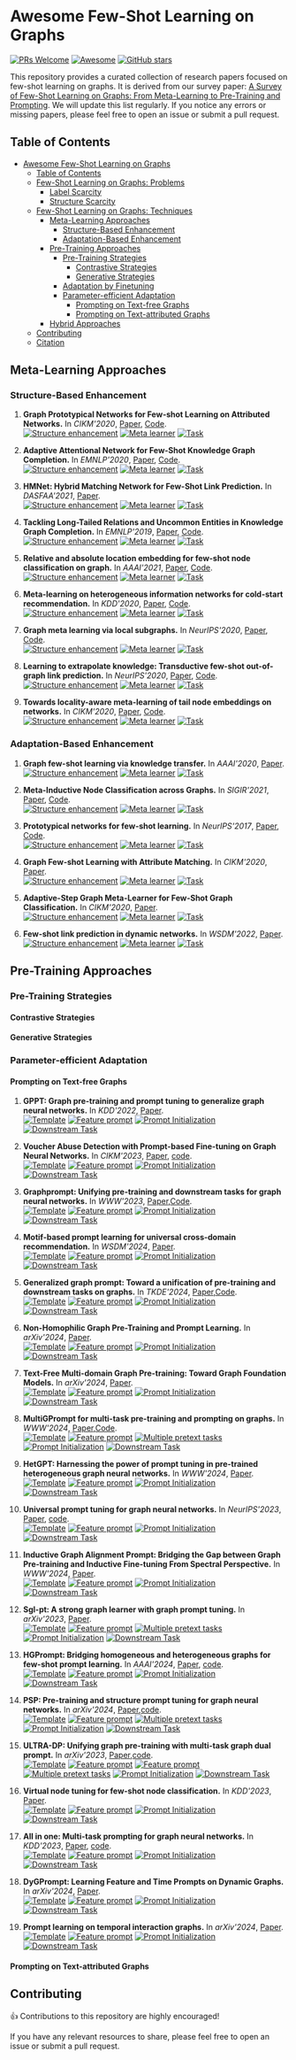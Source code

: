 <a name="awesome-few-shot"></a>
# Awesome Few-Shot Learning on Graphs

[![PRs Welcome](https://img.shields.io/badge/PRs-Welcome-brightgreen.svg)](https://github.com/smufang/fewshotgraph/pulls) [![Awesome](https://awesome.re/badge.svg)](https://awesome.re) [![GitHub stars](https://img.shields.io/github/stars/smufang/fewshotgraph.svg)](https://github.com/smufang/fewshotgraph/stargazers)

This repository provides a curated collection of research papers focused on few-shot learning on graphs. It is derived from our survey paper: [A Survey of Few-Shot Learning on Graphs: From Meta-Learning to Pre-Training and Prompting](#). We will update this list regularly. If you notice any errors or missing papers, please feel free to open an issue or submit a pull request.

<a name="table-of-contents"></a>
## Table of Contents

- [Awesome Few-Shot Learning on Graphs](#awesome-few-shot)
  - [Table of Contents](#table-of-contents)
  - [Few-Shot Learning on Graphs: Problems](#few-shot-problem)
    - [Label Scarcity](#label-sacrcity)
    - [Structure Scarcity](#structure-sacrcity)
  - [Few-Shot Learning on Graphs: Techniques](#few-shot-technique)
    - [Meta-Learning Approaches](#meta-learning)
      - [Structure-Based Enhancement](#structure-enhancement)
      - [Adaptation-Based Enhancement](#adaptation-enhancement)
    - [Pre-Training Approaches](#pre-training)
      - [Pre-Training Strategies](#pre-training-strategies)
        - [Contrastive Strategies](#contrastive-strategies)
        - [Generative Strategies](#generative-strategies)
      - [Adaptation by Finetuning](#finetuning)
      - [Parameter-efficient Adaptation](#parameter-efficient)
        - [Prompting on Text-free Graphs](#text-free-graph)
        - [Prompting on Text-attributed Graphs](#tag)
    - [Hybrid Approaches](#hybrid) 
  - [Contributing](#contributing)
  - [Citation](#citation)


<a name="meta-learning"></a>
## Meta-Learning Approaches

<a name="structure-enhancement"></a>
### Structure-Based Enhancement
1. **Graph Prototypical Networks for Few-shot Learning on Attributed Networks.** In *CIKM'2020*, [Paper](https://arxiv.org/pdf/2006.12739), [Code](https://github.com/kaize0409/GPN_Graph-Few-shot).\
[![Structure enhancement](https://img.shields.io/badge/Structure%20enhancement-Node-brightgreen)](#) 
[![Meta learner](https://img.shields.io/badge/Meta%20learner-Protonets-red)](#) 
[![Task](https://img.shields.io/badge/Task-Node-yellow)](#)

2. **Adaptive Attentional Network for Few-Shot Knowledge Graph Completion.** In *EMNLP'2020*, [Paper](https://arxiv.org/pdf/2010.09638), [Code](https://github.com/JiaweiSheng/FAAN).\
[![Structure enhancement](https://img.shields.io/badge/Structure%20enhancement-Node-brightgreen)](#) 
[![Meta learner](https://img.shields.io/badge/Meta%20learner-Protonets-red)](#) 
[![Task](https://img.shields.io/badge/Task-Edge-yellow)](#)

3. **HMNet: Hybrid Matching Network for Few-Shot Link Prediction.** In *DASFAA'2021*, [Paper](https://link.springer.com/chapter/10.1007/978-3-030-73194-6_21).\
[![Structure enhancement](https://img.shields.io/badge/Structure%20enhancement-Edge-brightgreen)](#) 
[![Meta learner](https://img.shields.io/badge/Meta%20learner-MN-red)](#) 
[![Task](https://img.shields.io/badge/Task-Edge-yellow)](#)

4. **Tackling Long-Tailed Relations and Uncommon Entities in Knowledge Graph Completion.** In *EMNLP'2019*, [Paper](https://arxiv.org/pdf/1909.11359), [Code](https://github.com/ZihaoWang/Few-shot-KGC).\
[![Structure enhancement](https://img.shields.io/badge/Structure%20enhancement-Edge-brightgreen)](#) 
[![Meta learner](https://img.shields.io/badge/Meta%20learner-MAML-red)](#) 
[![Task](https://img.shields.io/badge/Task-Edge-yellow)](#)

5. **Relative and absolute location embedding for few-shot node classification on graph.** In *AAAI'2021*, [Paper](https://zemin-liu.github.io/papers/Relative%20and%20Absolute%20Location%20Embedding%20for%20Few-Shot%20Node%20Classification%20on%20Graph.pdf), [Code](https://github.com/shuaiOKshuai/RALE).\
[![Structure enhancement](https://img.shields.io/badge/Structure%20enhancement-Path-brightgreen)](#) 
[![Meta learner](https://img.shields.io/badge/Meta%20learner-MAML-red)](#) 
[![Task](https://img.shields.io/badge/Task-Node-yellow)](#)

6. **Meta-learning on heterogeneous information networks for cold-start recommendation.** In *KDD'2020*, [Paper](https://fangyuan1st.github.io/paper/KDD20_MetaHIN.pdf), [Code](https://github.com/rootlu/MetaHIN).\
[![Structure enhancement](https://img.shields.io/badge/Structure%20enhancement-Path-brightgreen)](#) 
[![Meta learner](https://img.shields.io/badge/Meta%20learner-MAML-red)](#) 
[![Task](https://img.shields.io/badge/Task-Node-yellow)](#)

7. **Graph meta learning via local subgraphs.** In *NeurIPS'2020*, [Paper](https://proceedings.neurips.cc/paper_files/paper/2020/file/412604be30f701b1b1e3124c252065e6-Paper.pdf), [Code](https://github.com/mims-harvard/G-Meta).\
[![Structure enhancement](https://img.shields.io/badge/Structure%20enhancement-Subgraph-brightgreen)](#) 
[![Meta learner](https://img.shields.io/badge/Meta%20learner-Hybrid-red)](#) 
[![Task](https://img.shields.io/badge/Task-Node,%20Edge-yellow)](#)

8. **Learning to extrapolate knowledge: Transductive few-shot out-of-graph link prediction.** In *NeurIPS'2020*, [Paper](https://proceedings.neurips.cc/paper_files/paper/2020/file/0663a4ddceacb40b095eda264a85f15c-Paper.pdf), [Code](https://github.com/JinheonBaek/GEN).\
[![Structure enhancement](https://img.shields.io/badge/Structure%20enhancement-Subgraph-brightgreen)](#) 
[![Meta learner](https://img.shields.io/badge/Meta%20learner-Protonets-red)](#) 
[![Task](https://img.shields.io/badge/Task-Edge-yellow)](#)

9. **Towards locality-aware meta-learning of tail node embeddings on networks.** In *CIKM'2020*, [Paper](https://zemin-liu.github.io/papers/CIKM-20-towards-locality-aware-meta-learning-of-tail-node-embeddings-on-network.pdf), [Code](https://github.com/smufang/meta-tail2vec).\
[![Structure enhancement](https://img.shields.io/badge/Structure%20enhancement-Subgraph-brightgreen)](#) 
[![Meta learner](https://img.shields.io/badge/Meta%20learner-MAML-red)](#) 
[![Task](https://img.shields.io/badge/Task-Node,%20Edge-yellow)](#)


<a name="adaptation-enhancement"></a>
### Adaptation-Based Enhancement
1. **Graph few-shot learning via knowledge transfer.** In *AAAI'2020*, [Paper](https://grlearning.github.io/papers/13.pdf).\
[![Structure enhancement](https://img.shields.io/badge/Adaptation%20enhancement-Graph-brightgreen)](#) 
[![Meta learner](https://img.shields.io/badge/Meta%20learner-MAML-red)](#) 
[![Task](https://img.shields.io/badge/Task-Node-yellow)](#)

2. **Meta-Inductive Node Classification across Graphs.** In *SIGIR'2021*, [Paper](https://arxiv.org/pdf/2105.06725), [Code](https://github.com/WenZhihao666/MI-GNN).\
[![Structure enhancement](https://img.shields.io/badge/Adaptation%20enhancement-Graph-brightgreen)](#) 
[![Meta learner](https://img.shields.io/badge/Meta%20learner-Hybrid-red)](#) 
[![Task](https://img.shields.io/badge/Task-Node-yellow)](#)

3. **Prototypical networks for few-shot learning.** In *NeurIPS'2017*, [Paper](https://proceedings.neurips.cc/paper_files/paper/2017/file/cb8da6767461f2812ae4290eac7cbc42-Paper.pdf), [Code](https://github.com/orobix/Prototypical-Networks-for-Few-shot-Learning-PyTorch).\
[![Structure enhancement](https://img.shields.io/badge/Adaptation%20enhancement-Task-brightgreen)](#) 
[![Meta learner](https://img.shields.io/badge/Meta%20learner-Protonets-red)](#) 
[![Task](https://img.shields.io/badge/Task-Node-yellow)](#)

4. **Graph Few-shot Learning with Attribute Matching.** In *CIKM'2020*, [Paper](https://www.researchgate.net/profile/Kaize-Ding/publication/346267392_Graph_Few-shot_Learning_with_Attribute_Matching/links/61687a7766e6b95f07cb607d/Graph-Few-shot-Learning-with-Attribute-Matching.pdf).\
[![Structure enhancement](https://img.shields.io/badge/Adaptation%20enhancement-Task-brightgreen)](#) 
[![Meta learner](https://img.shields.io/badge/Meta%20learner-MAML-red)](#) 
[![Task](https://img.shields.io/badge/Task-Node-yellow)](#)

5. **Adaptive-Step Graph Meta-Learner for Few-Shot Graph Classification.** In *CIKM'2020*, [Paper](https://arxiv.org/pdf/2003.08246).\
[![Structure enhancement](https://img.shields.io/badge/Adaptation%20enhancement-Step%20Size-brightgreen)](#) 
[![Meta learner](https://img.shields.io/badge/Meta%20learner-MAML-red)](#) 
[![Task](https://img.shields.io/badge/Task-Graph-yellow)](#)

6. **Few-shot link prediction in dynamic networks.** In *WSDM'2022*, [Paper](https://yuanfulu.github.io/publication/WSDM-MetaDyGNN.pdf).\
[![Structure enhancement](https://img.shields.io/badge/Adaptation%20enhancement-Hybrid-brightgreen)](#) 
[![Meta learner](https://img.shields.io/badge/Meta%20learner-MAML-red)](#) 
[![Task](https://img.shields.io/badge/Task-Edge-yellow)](#)

<a name="pre-training"></a>
## Pre-Training Approaches

<a name="pre-training-strategies"></a>
### Pre-Training Strategies

<a name="contrastive-strategies"></a>
#### Contrastive Strategies

<a name="generative-strategies"></a>
#### Generative Strategies

<a name="parameter-efficient"></a>
### Parameter-efficient Adaptation

<a name="text-free-graph"></a>
#### Prompting on Text-free Graphs
1. **GPPT: Graph pre-training and prompt tuning to generalize graph neural networks.** In *KDD'2022*, [Paper](https://dl.acm.org/doi/abs/10.1145/3534678.3539249).\
[![Template](https://img.shields.io/badge/Template-Subgraph--token_similarity-brightgreen)](#) 
[![Feature prompt](https://img.shields.io/badge/Feature_prompt-Input-red)](#) 
[![Prompt Initialization](https://img.shields.io/badge/Prompt_initialization-Random-yellow)](#)
[![Downstream Task](https://img.shields.io/badge/Downstream_Task-Node-blue)](#)

2. **Voucher Abuse Detection with Prompt-based Fine-tuning on Graph Neural Networks.** In *CIKM'2023*, [Paper](https://dl.acm.org/doi/pdf/10.1145/3583780.3615505), [code](https://github.com/WenZhihao666/VPGNN).\
[![Template](https://img.shields.io/badge/Template-Node--token_matching-brightgreen)](#) 
[![Feature prompt](https://img.shields.io/badge/Structure_prompt-8A2BE2)](#) 
[![Prompt Initialization](https://img.shields.io/badge/Prompt_initialization-Random-yellow)](#)
[![Downstream Task](https://img.shields.io/badge/Downstream_Task-Node-blue)](#)

3. **Graphprompt: Unifying pre-training and downstream tasks for graph neural networks.** In *WWW'2023*, [Paper](https://dl.acm.org/doi/pdf/10.1145/3543507.3583386),[Code](https://github.com/Starlien95/GraphPrompt).\
[![Template](https://img.shields.io/badge/Template-Subgraph_similarity-brightgreen)](#) 
[![Feature prompt](https://img.shields.io/badge/Feature_prompt-Readout-red)](#) 
[![Prompt Initialization](https://img.shields.io/badge/Prompt_initialization-Random-yellow)](#)
[![Downstream Task](https://img.shields.io/badge/Downstream_Task-Node,_Edge,_Graph-blue)](#)

4. **Motif-based prompt learning for universal cross-domain recommendation.** In *WSDM'2024*, [Paper](https://dl.acm.org/doi/abs/10.1145/3616855.3635754).\
[![Template](https://img.shields.io/badge/Template-Subgraph_similarity-brightgreen)](#) 
[![Feature prompt](https://img.shields.io/badge/Feature_prompt-Readout-red)](#) 
[![Prompt Initialization](https://img.shields.io/badge/Prompt_initialization-Random-yellow)](#)
[![Downstream Task](https://img.shields.io/badge/Downstream_Task-Edge-blue)](#)

5. **Generalized graph prompt: Toward a unification of pre-training and downstream tasks on graphs.** In *TKDE'2024*, [Paper](https://ieeexplore.ieee.org/abstract/document/10572358),[Code](https://github.com/Starlien95/GraphPrompt).\
[![Template](https://img.shields.io/badge/Template-Subgraph_similarity-brightgreen)](#) 
[![Feature prompt](https://img.shields.io/badge/Feature_prompt-All_layers-red)](#) 
[![Prompt Initialization](https://img.shields.io/badge/Prompt_initialization-Random-yellow)](#)
[![Downstream Task](https://img.shields.io/badge/Downstream_Task-Node,_Edge,_Graph-blue)](#)

6. **Non-Homophilic Graph Pre-Training and Prompt Learning.** In *arXiv'2024*, [Paper](https://arxiv.org/abs/2408.12594).\
[![Template](https://img.shields.io/badge/Template-Subgraph_similarity-brightgreen)](#) 
[![Feature prompt](https://img.shields.io/badge/Feature_prompt-Readout-red)](#) 
[![Prompt Initialization](https://img.shields.io/badge/Prompt_initialization-Conditional-yellow)](#)
[![Downstream Task](https://img.shields.io/badge/Downstream_Task-Node,_Edge,_Graph-blue)](#)

7. **Text-Free Multi-domain Graph Pre-training: Toward Graph Foundation Models.** In *arXiv'2024*, [Paper](https://arxiv.org/abs/2405.13934).\
[![Template](https://img.shields.io/badge/Template-Node_similarity-brightgreen)](#) 
[![Feature prompt](https://img.shields.io/badge/Feature_prompt-Readout-red)](#) 
[![Prompt Initialization](https://img.shields.io/badge/Prompt_initialization-Pretext_tokens-yellow)](#)
[![Downstream Task](https://img.shields.io/badge/Downstream_Task-Node,_Edge,_Graph-blue)](#)

8. **MultiGPrompt for multi-task pre-training and prompting on graphs.** In *WWW'2024*, [Paper](https://dl.acm.org/doi/abs/10.1145/3589334.3645423),[Code](https://github.com/Nashchou/MultiGPrompt).\
[![Template](https://img.shields.io/badge/Template-Node_similarity-brightgreen)](#) 
[![Feature prompt](https://img.shields.io/badge/Feature_prompt-All_layers-red)](#)
[![Multiple pretext tasks](https://img.shields.io/badge/Multiple_pretext_tasks-deeppink)](#)
[![Prompt Initialization](https://img.shields.io/badge/Prompt_initialization-Pretext_tokens-yellow)](#)
[![Downstream Task](https://img.shields.io/badge/Downstream_Task-Node,_Edge,_Graph-blue)](#)

9. **HetGPT: Harnessing the power of prompt tuning in pre-trained heterogeneous graph neural networks.** In *WWW'2024*, [Paper](https://dl.acm.org/doi/pdf/10.1145/3589334.3645685).\
[![Template](https://img.shields.io/badge/Template-Node_similarity-brightgreen)](#) 
[![Feature prompt](https://img.shields.io/badge/Feature_prompt-input-red)](#)
[![Prompt Initialization](https://img.shields.io/badge/Prompt_initialization-Random-yellow)](#)
[![Downstream Task](https://img.shields.io/badge/Downstream_Task-Node-blue)](#)

10. **Universal prompt tuning for graph neural networks.** In *NeurIPS'2023*, [Paper](https://proceedings.neurips.cc/paper_files/paper/2023/hash/a4a1ee071ce0fe63b83bce507c9dc4d7-Abstract-Conference.html), [code](https://github.com/zjunet/GPF).\
[![Template](https://img.shields.io/badge/Template-Universal_feature/spectral_space-brightgreen)](#) 
[![Feature prompt](https://img.shields.io/badge/Feature_prompt-Input-red)](#)
[![Prompt Initialization](https://img.shields.io/badge/Prompt_initialization-Random-yellow)](#)
[![Downstream Task](https://img.shields.io/badge/Downstream_Task-Node,_Edge,_Graph-blue)](#)

11. **Inductive Graph Alignment Prompt: Bridging the Gap between Graph Pre-training and Inductive Fine-tuning From Spectral Perspective.** In *WWW'2024*, [Paper](https://dl.acm.org/doi/pdf/10.1145/3589334.3645620).\
[![Template](https://img.shields.io/badge/Template-universal_feature/spectral_space-brightgreen)](#) 
[![Feature prompt](https://img.shields.io/badge/Feature_prompt-Singal-red)](#)
[![Prompt Initialization](https://img.shields.io/badge/Prompt_initialization-Random-yellow)](#)
[![Downstream Task](https://img.shields.io/badge/Downstream_Task-Node,_Graph-blue)](#)

12. **Sgl-pt: A strong graph learner with graph prompt tuning.** In *arXiv'2023*, [Paper](https://arxiv.org/abs/2302.12449).\
[![Template](https://img.shields.io/badge/Template-Dual--template-brightgreen)](#)
[![Feature prompt](https://img.shields.io/badge/Structure_prompt-8A2BE2)](#) 
[![Multiple pretext tasks](https://img.shields.io/badge/Multiple_pretext_tasks-deeppink)](#)
[![Prompt Initialization](https://img.shields.io/badge/Prompt_initialization-Random-yellow)](#)
[![Downstream Task](https://img.shields.io/badge/Downstream_Task-Graph-blue)](#)

13. **HGPrompt: Bridging homogeneous and heterogeneous graphs for few-shot prompt learning.** In *AAAI'2024*, [Paper](https://arxiv.org/pdf/2312.01878), [code](https://github.com/Starlien95/HGPrompt).\
[![Template](https://img.shields.io/badge/Template-Dual--template,_graph_template-brightgreen)](#)
[![Feature prompt](https://img.shields.io/badge/Feature_prompt-Readout-red)](#)
[![Prompt Initialization](https://img.shields.io/badge/Prompt_initialization-Random-yellow)](#)
[![Downstream Task](https://img.shields.io/badge/Downstream_Task-Node,_Edge,_Graph-blue)](#)

14. **PSP: Pre-training and structure prompt tuning for graph neural networks.** In *arXiv'2024*, [Paper](https://arxiv.org/pdf/2310.17394),[code](https://github.com/gqq1210/PSP).\
[![Template](https://img.shields.io/badge/Template-View_similarity-brightgreen)](#)
[![Feature prompt](https://img.shields.io/badge/Structure_prompt-8A2BE2)](#) 
[![Multiple pretext tasks](https://img.shields.io/badge/Multiple_pretext_tasks-deeppink)](#)
[![Prompt Initialization](https://img.shields.io/badge/Prompt_initialization-Random-yellow)](#)
[![Downstream Task](https://img.shields.io/badge/Downstream_Task-Node,_Graph-blue)](#)

15. **ULTRA-DP: Unifying graph pre-training with multi-task graph dual prompt.** In *arXiv'2023*, [Paper](https://arxiv.org/pdf/2310.14845),[code](https://github.com/Keytoyze/ULTRA-DP).\
[![Template](https://img.shields.io/badge/Template-Node--node/group_similarity-brightgreen)](#)
[![Feature prompt](https://img.shields.io/badge/Feature_prompt-Input-red)](#)
[![Feature prompt](https://img.shields.io/badge/Structure_prompt-8A2BE2)](#) 
[![Multiple pretext tasks](https://img.shields.io/badge/Multiple_pretext_tasks-deeppink)](#)
[![Prompt Initialization](https://img.shields.io/badge/Prompt_initialization-Random-yellow)](#)
[![Downstream Task](https://img.shields.io/badge/Downstream_Task-Node,_Edge-blue)](#)

16. **Virtual node tuning for few-shot node classification.** In *KDD'2023*, [Paper](https://dl.acm.org/doi/pdf/10.1145/3580305.3599541).\
[![Template](https://img.shields.io/badge/Template-Node_attribute_reconstruction,_structure_recovery-brightgreen)](#)
[![Feature prompt](https://img.shields.io/badge/Feature_prompt-Input-red)](#)
[![Prompt Initialization](https://img.shields.io/badge/Prompt_initialization-Meta--trained-yellow)](#)
[![Downstream Task](https://img.shields.io/badge/Downstream_Task-Node-blue)](#)

17. **All in one: Multi-task prompting for graph neural networks.** In *KDD'2023*, [Paper](https://dl.acm.org/doi/pdf/10.1145/3580305.3599256), [code](https://github.com/sheldonresearch/ProG).\
[![Template](https://img.shields.io/badge/Template-Subgraph_classification-brightgreen)](#)
[![Feature prompt](https://img.shields.io/badge/Structure_prompt-8A2BE2)](#) 
[![Prompt Initialization](https://img.shields.io/badge/Prompt_initialization-Meta--trained-yellow)](#)
[![Downstream Task](https://img.shields.io/badge/Downstream_Task-Node,_Edge,_Graph-blue)](#)

18. **DyGPrompt: Learning Feature and Time Prompts on Dynamic Graphs.** In *arXiv'2024*, [Paper](https://arxiv.org/abs/2405.13937).\
[![Template](https://img.shields.io/badge/Template-Temporal_node_similarity-brightgreen)](#)
[![Feature prompt](https://img.shields.io/badge/Feature_prompt-Input-red)](#)
[![Prompt Initialization](https://img.shields.io/badge/Prompt_initialization-Conditional-yellow)](#)
[![Downstream Task](https://img.shields.io/badge/Downstream_Task-Node,_Edge-blue)](#)

19. **Prompt learning on temporal interaction graphs.** In *arXiv'2024*, [Paper](https://arxiv.org/abs/2402.06326).\
[![Template](https://img.shields.io/badge/Template-Temporal_node_similarity-brightgreen)](#)
[![Feature prompt](https://img.shields.io/badge/Feature_prompt-Input-red)](#)
[![Prompt Initialization](https://img.shields.io/badge/Prompt_initialization-Time--based-yellow)](#)
[![Downstream Task](https://img.shields.io/badge/Downstream_Task-Node,_Edge-blue)](#)




<a name="tag"></a>
#### Prompting on Text-attributed Graphs

<a name="contributing"></a>
## Contributing

:thumbsup: Contributions to this repository are highly encouraged!

If you have any relevant resources to share, please feel free to open an issue or submit a pull request.

